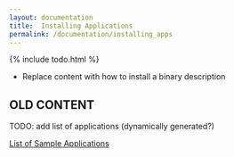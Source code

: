 ```yaml
---
layout: documentation
title:  Installing Applications
permalink: /documentation/installing_apps
---
```


{% include todo.html %}


* Replace content with how to install a binary description


## OLD CONTENT

TODO: add list of applications (dynamically generated?)

[List of Sample Applications](https://github.com/Caleydo/?utf8=%E2%9C%93&query=sample)